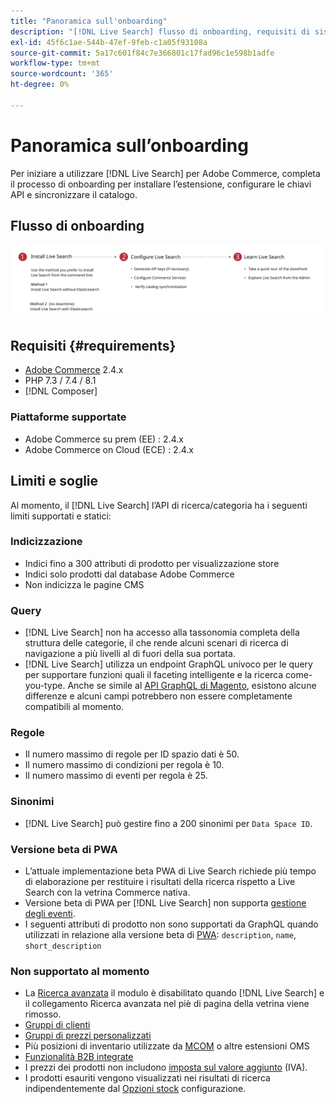 ```yaml
---
title: "Panoramica sull'onboarding"
description: "[!DNL Live Search] flusso di onboarding, requisiti di sistema, limiti e limitazioni"
exl-id: 45f6c1ae-544b-47ef-9feb-c1a05f93108a
source-git-commit: 5a17c601f84c7e366801c17fad96c1e598b1adfe
workflow-type: tm+mt
source-wordcount: '365'
ht-degree: 0%

---
```


# Panoramica sull’onboarding

Per iniziare a utilizzare [!DNL Live Search] per Adobe Commerce, completa il processo di onboarding per installare l’estensione, configurare le chiavi API e sincronizzare il catalogo.

## Flusso di onboarding

![[!DNL Live Search] diagramma di onboarding](assets/onboarding-flow.svg)

## Requisiti {#requirements}

* [Adobe Commerce](https://magento.com/products/magento-commerce) 2.4.x
* PHP 7.3 / 7.4 / 8.1
* [!DNL Composer]

### Piattaforme supportate

* Adobe Commerce su prem (EE) : 2.4.x
* Adobe Commerce on Cloud (ECE) : 2.4.x

## Limiti e soglie

Al momento, il [!DNL Live Search] l’API di ricerca/categoria ha i seguenti limiti supportati e statici:

### Indicizzazione

* Indici fino a 300 attributi di prodotto per visualizzazione store
* Indici solo prodotti dal database Adobe Commerce
* Non indicizza le pagine CMS

### Query

* [!DNL Live Search] non ha accesso alla tassonomia completa della struttura delle categorie, il che rende alcuni scenari di ricerca di navigazione a più livelli al di fuori della sua portata.
* [!DNL Live Search] utilizza un endpoint GraphQL univoco per le query per supportare funzioni quali il faceting intelligente e la ricerca come-you-type. Anche se simile al [API GraphQL di Magento](https://devdocs.magento.com/guides/v2.4/graphql), esistono alcune differenze e alcuni campi potrebbero non essere completamente compatibili al momento.

### Regole

* Il numero massimo di regole per ID spazio dati è 50.
* Il numero massimo di condizioni per regola è 10.
* Il numero massimo di eventi per regola è 25.

### Sinonimi

* [!DNL Live Search] può gestire fino a 200 sinonimi per `Data Space ID`.

### Versione beta di PWA

* L’attuale implementazione beta PWA di Live Search richiede più tempo di elaborazione per restituire i risultati della ricerca rispetto a Live Search con la vetrina Commerce nativa.
* Versione beta di PWA per [!DNL Live Search] non supporta [gestione degli eventi](https://devdocs.magento.com/shared-services/storefront-events-sdk.html).
* I seguenti attributi di prodotto non sono supportati da GraphQL quando utilizzati in relazione alla versione beta di [PWA](https://developer.adobe.com/commerce/pwa-studio/): `description`, `name`, `short_description`

### Non supportato al momento

* La [Ricerca avanzata](https://docs.magento.com/user-guide/catalog/search-advanced.html) il modulo è disabilitato quando [!DNL Live Search] e il collegamento Ricerca avanzata nel piè di pagina della vetrina viene rimosso.
* [Gruppi di clienti](https://docs.magento.com/user-guide/customers/customer-groups.html)
* [Gruppi di prezzi personalizzati](https://docs.magento.com/user-guide/catalog/product-price-group.html)
* Più posizioni di inventario utilizzate da [MCOM](https://docs.magento.com/user-guide/mcom.html) o altre estensioni OMS
* [Funzionalità B2B integrate](https://business.adobe.com/products/magento/b2b-ecommerce.html)
* I prezzi dei prodotti non includono [imposta sul valore aggiunto](https://docs.magento.com/user-guide/tax/vat.html) (IVA).
* I prodotti esauriti vengono visualizzati nei risultati di ricerca indipendentemente dal [Opzioni stock](https://docs.magento.com/user-guide/catalog/inventory-options-global.html) configurazione.

